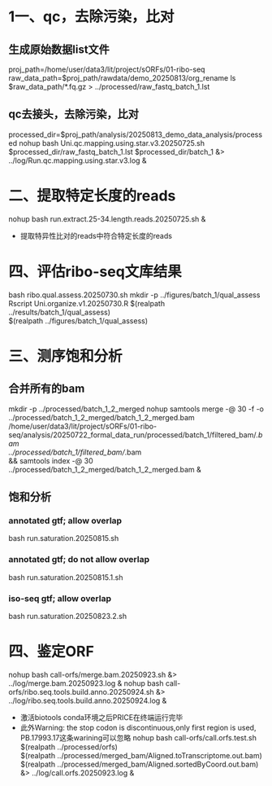 # 1一、qc，去除污染，比对
## 生成原始数据list文件
proj_path=/home/user/data3/lit/project/sORFs/01-ribo-seq
raw_data_path=$proj_path/rawdata/demo_20250813/org_rename
ls $raw_data_path/*.fq.gz > ../processed/raw_fastq_batch_1.lst
## qc去接头，去除污染，比对
processed_dir=$proj_path/analysis/20250813_demo_data_analysis/processed
nohup bash Uni.qc.mapping.using.star.v3.20250725.sh $processed_dir/raw_fastq_batch_1.lst $processed_dir/batch_1 &> ../log/Run.qc.mapping.using.star.v3.log &

# 二、提取特定长度的reads
nohup bash run.extract.25-34.length.reads.20250725.sh &
- 提取特异性比对的reads中符合特定长度的reads

# 四、评估ribo-seq文库结果
bash ribo.qual.assess.20250730.sh
mkdir -p ../figures/batch_1/qual_assess
Rscript Uni.organize.v1.20250730.R $(realpath ../results/batch_1/qual_assess) \
    $(realpath ../figures/batch_1/qual_assess)


# 三、测序饱和分析
## 合并所有的bam
mkdir -p ../processed/batch_1_2_merged
nohup samtools merge -@ 30 -f -o ../processed/batch_1_2_merged/batch_1_2_merged.bam \
  /home/user/data3/lit/project/sORFs/01-ribo-seq/analysis/20250722_formal_data_run/processed/batch_1/filtered_bam/*.bam \
  ../processed/batch_1/filtered_bam/*.bam  \
&& samtools index -@ 30 ../processed/batch_1_2_merged/batch_1_2_merged.bam &

## 饱和分析
### annotated gtf; allow overlap
bash run.saturation.20250815.sh
### annotated gtf; do not allow overlap
bash run.saturation.20250815.1.sh
### iso-seq gtf; allow overlap
bash run.saturation.20250823.2.sh

# 四、鉴定ORF
nohup bash call-orfs/merge.bam.20250923.sh &> ../log/merge.bam.20250923.log &
nohup bash call-orfs/ribo.seq.tools.build.anno.20250924.sh &> ../log/ribo.seq.tools.build.anno.20250924.log &
- 激活biotools conda环境之后PRICE在终端运行完毕
- 此外Warning: the stop codon is discontinuous,only first region is used, PB.17993.17这条warining可以忽略
nohup bash call-orfs/call.orfs.test.sh $(realpath ../processed/orfs) \
  $(realpath ../processed/merged_bam/Aligned.toTranscriptome.out.bam) \
  $(realpath ../processed/merged_bam/Aligned.sortedByCoord.out.bam)  &> ../log/call.orfs.20250923.log &
